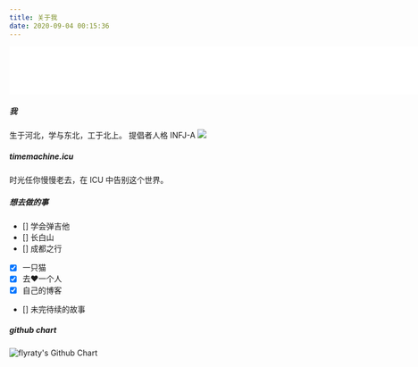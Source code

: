 ```yaml
---
title: 关于我
date: 2020-09-04 00:15:36
---
```


<iframe frameborder="no" border="0" marginwidth="0" marginheight="0" width=900 height=86 src="//music.163.com/outchain/player?type=2&id=1933598&auto=0&height=66"></iframe>

##### 我
生于河北，学与东北，工于北上。
提倡者人格 INFJ-A
![](https://tva1.sinaimg.cn/large/007S8ZIlly1gjdilxekkuj31np0u0wm2.jpg)

##### timemachine.icu
时光任你慢慢老去，在 ICU 中告别这个世界。

##### 想去做的事
- [] 学会弹吉他
- [] 长白山
- [] 成都之行
- [x] 一只猫
- [x] 去❤️一个人
- [x] 自己的博客
- [] 未完待续的故事

##### github chart
<img src="http://ghchart.rshah.org/409ba5/flyraty" alt="flyraty's Github Chart" />


